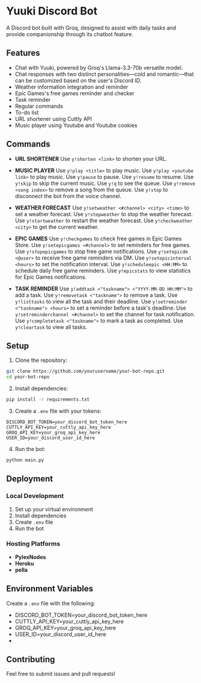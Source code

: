 # Yuuki Discord Bot

A Discord bot built with Groq, designed to assist with daily tasks and provide companionship through its chatbot feature.

## Features

- Chat with Yuuki, powered by Groq's Llama-3.3-70b versatile model.
- Chat responses with two distinct personalities—cold and romantic—that can be customized based on the user's Discord ID.
- Weather information integration and reminder
- Epic Games's free games reminder and checker
- Task reminder
- Regular commands
- To-do list
- URL shortener using Cuttly API
- Music player using Youtube and Youtube cookies

## Commands

- **URL SHORTENER**
   Use `y!shorten <link>` to shorten your URL.

- **MUSIC PLAYER**
   Use `y!play <title>` to play music.
   Use `y!play <youtube link>` to play music.
   Use `y!pause` to pause.
   Use `y!resume` to resume.
   Use `y!skip` to skip the current music.
   Use `y!q` to see the queue.
   Use `y!remove <song index>` to remove a song from the queue.
   Use `y!stop` to disconnect the bot from the voice channel.

- **WEATHER FORECAST**
   Use `y!setweather <#channel> <city> <time>` to set a weather forecast.
   Use `y!stopweather` to stop the weather forecast.
   Use `y!startweather` to restart the weather forecast.
   Use `y!checkweather <city>` to get the current weather.

- **EPIC GAMES**
   Use `y!checkgames` to check free games in Epic Games Store.
   Use `y!setepicgames <#channel>` to set reminders for free games.
   Use `y!stopepicgames` to stop free game notifications.
   Use `y!setepicdm <@user>` to receive free game reminders via DM.
   Use `y!setepicinterval <hours>` to set the notification interval.
   Use `y!scheduleepic <HH:MM>` to schedule daily free game reminders.
   Use `y!epicstats` to view statistics for Epic Games notifications.
                   
- **TASK REMINDER**
   Use `y!addtask <"taskname"> <"YYYY-MM-DD HH:MM">` to add a task.
   Use `y!removetask <"taskname">` to remove a task.
   Use `y!listtasks` to view all the task and their deadline.
   Use `y!setreminder <"taskname"> <hours>` to set a reminder before a task's deadline.
   Use `y!setreminderchannel <#channel>` to set the channel for task notification.
   Use `y!completetask <"taskname">` to mark a task as completed.
   Use `y!cleartask` to view all tasks.

## Setup

1. Clone the repository:
```bash
git clone https://github.com/yourusername/your-bot-repo.git
cd your-bot-repo
```

2. Install dependencies:
```bash
pip install -r requirements.txt
```

3. Create a `.env` file with your tokens:
```
DISCORD_BOT_TOKEN=your_discord_bot_token_here
CUTTLY_API_KEY=your_cuttly_api_key_here
GROQ_API_KEY=your_groq_api_key_here
USER_ID=your_discord_user_id_here
```

4. Run the bot:
```bash
python main.py
```

## Deployment

### Local Development
1. Set up your virtual environment
2. Install dependencies
3. Create `.env` file
4. Run the bot

### Hosting Platforms
- **PylexNodes**
- **Heroku**
- **pella**

## Environment Variables

Create a `.env` file with the following:
- DISCORD_BOT_TOKEN=your_discord_bot_token_here
- CUTTLY_API_KEY=your_cuttly_api_key_here
- GROQ_API_KEY=your_groq_api_key_here
- USER_ID=your_discord_user_id_here
- 
## Contributing

Feel free to submit issues and pull requests!
